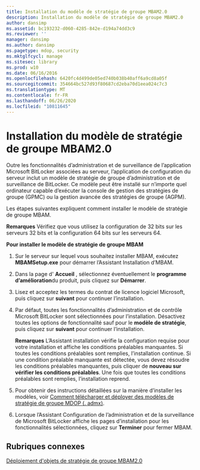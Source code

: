 ```yaml
---
title: Installation du modèle de stratégie de groupe MBAM2.0
description: Installation du modèle de stratégie de groupe MBAM2.0
author: dansimp
ms.assetid: bc193232-d060-4285-842e-d194a74dd3c9
ms.reviewer: ''
manager: dansimp
ms.author: dansimp
ms.pagetype: mdop, security
ms.mktglfcycl: manage
ms.sitesec: library
ms.prod: w10
ms.date: 06/16/2016
ms.openlocfilehash: 6420fc4d499de05ed740b038b40aff6a9cd8a05f
ms.sourcegitcommit: 354664bc527d93f80687cd2eba70d1eea024c7c3
ms.translationtype: MT
ms.contentlocale: fr-FR
ms.lasthandoff: 06/26/2020
ms.locfileid: "10811645"
---
```

# Installation du modèle de stratégie de groupe MBAM2.0


Outre les fonctionnalités d’administration et de surveillance de l’application Microsoft BitLocker associées au serveur, l’application de configuration du serveur inclut un modèle de stratégie de groupe d’administration et de surveillance de BitLocker. Ce modèle peut être installé sur n’importe quel ordinateur capable d’exécuter la console de gestion des stratégies de groupe (GPMC) ou la gestion avancée des stratégies de groupe (AGPM).

Les étapes suivantes expliquent comment installer le modèle de stratégie de groupe MBAM.

**Remarques**  Vérifiez que vous utilisez la configuration de 32 bits sur les serveurs 32 bits et la configuration 64 bits sur les serveurs 64.

 

**Pour installer le modèle de stratégie de groupe MBAM**

1.  Sur le serveur sur lequel vous souhaitez installer MBAM, exécutez **MBAMSetup.exe** pour démarrer l’Assistant Installation d’MBAM.

2.  Dans la page d' **Accueil** , sélectionnez éventuellement le **programme d’amélioration**du produit, puis cliquez sur **Démarrer**.

3.  Lisez et acceptez les termes du contrat de licence logiciel Microsoft, puis cliquez sur **suivant** pour continuer l’installation.

4.  Par défaut, toutes les fonctionnalités d’administration et de contrôle Microsoft BitLocker sont sélectionnées pour l’installation. Désactivez toutes les options de fonctionnalité sauf pour le **modèle de stratégie**, puis cliquez sur **suivant** pour continuer l’installation.

    **Remarques**  L’Assistant installation vérifie la configuration requise pour votre installation et affiche les conditions préalables manquantes. Si toutes les conditions préalables sont remplies, l’installation continue. Si une condition préalable manquante est détectée, vous devez résoudre les conditions préalables manquantes, puis cliquer de **nouveau sur vérifier les conditions préalables**. Une fois que toutes les conditions préalables sont remplies, l’installation reprend.

     

5.  Pour obtenir des instructions détaillées sur la manière d’installer les modèles, voir [Comment télécharger et déployer des modèles de stratégie de groupe MDOP (. admx)](https://technet.microsoft.com/library/dn659707.aspx).

6.  Lorsque l’Assistant Configuration de l’administration et de la surveillance de Microsoft BitLocker affiche les pages d’installation pour les fonctionnalités sélectionnées, cliquez sur **Terminer** pour fermer MBAM.

## Rubriques connexes


[Déploiement d'objets de stratégie de groupe MBAM2.0](deploying-mbam-20-group-policy-objects-mbam-2.md)

 

 





